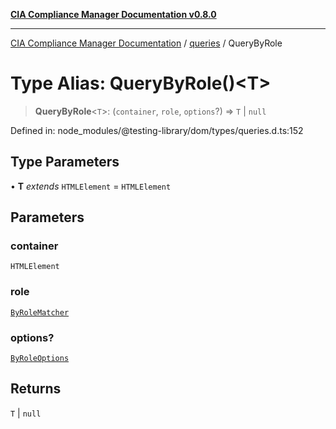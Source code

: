 [**CIA Compliance Manager Documentation v0.8.0**](../../../README.md)

***

[CIA Compliance Manager Documentation](../../../globals.md) / [queries](../README.md) / QueryByRole

# Type Alias: QueryByRole()\<T\>

> **QueryByRole**\<`T`\>: (`container`, `role`, `options`?) => `T` \| `null`

Defined in: node\_modules/@testing-library/dom/types/queries.d.ts:152

## Type Parameters

• **T** *extends* `HTMLElement` = `HTMLElement`

## Parameters

### container

`HTMLElement`

### role

[`ByRoleMatcher`](../../../type-aliases/ByRoleMatcher.md)

### options?

[`ByRoleOptions`](../interfaces/ByRoleOptions.md)

## Returns

`T` \| `null`
